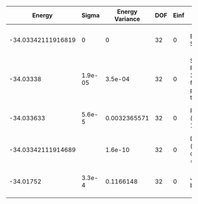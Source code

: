| Energy             | Sigma   | Energy Variance | DOF | Einf | Method                                           | Reference |
|--------------------|---------|-----------------|-----|------|--------------------------------------------------|-----------|
| -34.03342111916819 | 0       | 0               | 32  | 0    | Exact Solution                                   | TODO: own code (exact solution) |
| -34.03338          | 1.9e-05 | 3.5e-04         | 32  | 0    | Symmetric FFN, Relu, 32 features per translation | TODO: own code (symmetric FFN) |
| -34.033633         | 5.6e-5  | 0.0032365571    | 32  | 0    | RBM (alpha = 1)                                  | TODO: own code (baseline RBM) |
| -34.03342111914689 |         | 1.6e-10         | 32  | 0    | DMRG (bond dimension = 24)                       | TODO: own code (DMRG) |
| -34.01752          | 3.3e-4  | 0.1166148       | 32  | 0    | Jastrow baseline                                 | TODO: own code (baseline Jastrow) |
